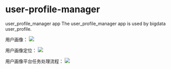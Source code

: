 # user-profile-manager
user_profile_manager app
The user_profile_manager app is used by bigdata user_profile.

用户画像：
![](https://cdn.jsdelivr.net/gh/maomao199691/images/images/userprofile/用户画像.png)

用户画像定位：
![](https://cdn.jsdelivr.net/gh/maomao199691/images/images/userprofile/用户画像定位.png)

用户画像平台任务处理流程：
![](https://cdn.jsdelivr.net/gh/maomao199691/images/images/userprofile/用户画像平台任务处理流程.png)
